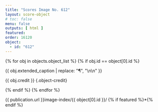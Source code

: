 ```yaml
---
title: "Scores Image No. 612"
layout: score-object
# toc: false
menu: false
outputs: [ html ]
featured: 
order: 16120
object:
  - id: "612"
---
```


{% for obj in objects.object_list %}
{% if obj.id == object[0].id %}

{{ obj.extended_caption | replace: "¶", "\n\n" }}

{{ obj.credit }} {.object-credit}

{% endif %}
{% endfor %}

<div class="object-credit object-url is-print-only">

{{ publication.url }}image-index/{{ object[0].id }}/ {% if featured %}*{% endif %}

</div>

